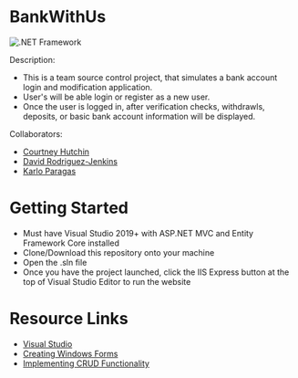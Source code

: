 # BankWithUs

![.NET Framework](https://github.com/CourtneyHutchin/BankWithUs/workflows/.NET%20Framework/badge.svg)

Description:
- This is a team source control project, that simulates a bank account login and modification application. 
- User's will be able login or register as a new user.
- Once the user is logged in, after verification checks, withdrawls, deposits, or basic bank account information will be displayed.

Collaborators:
- [Courtney Hutchin](https://github.com/CourtneyHutchin)
- [David Rodriguez-Jenkins](https://github.com/davidrodjen)
- [Karlo Paragas](https://github.com/KarloParagas)

# Getting Started
- Must have Visual Studio 2019+ with ASP.NET MVC and Entity Framework Core installed
- Clone/Download this repository onto your machine
- Open the .sln file
- Once you have the project launched, click the IIS Express button at the top of Visual Studio Editor to run the website

# Resource Links
- [Visual Studio](https://visualstudio.microsoft.com/)
- [Creating Windows Forms](https://docs.microsoft.com/en-us/visualstudio/ide/step-1-create-a-windows-forms-application-project?view=vs-2019)
- [Implementing CRUD Functionality](https://docs.microsoft.com/en-us/ef/ef6/modeling/code-first/workflows/new-database?redirectedfrom=MSDN)
